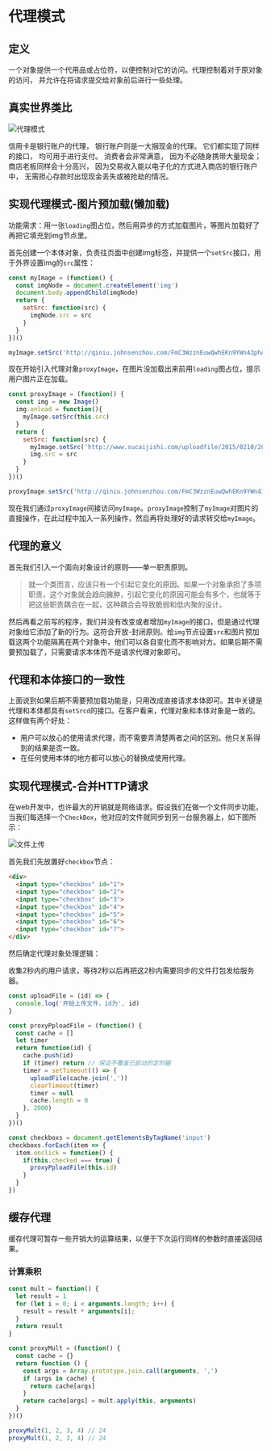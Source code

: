 # 代理模式

## 定义

一个对象提供一个代用品或占位符，以便控制对它的访问。代理控制着对于原对象的访问， 并允许在将请求提交给对象前后进行一些处理。

## 真实世界类比

![代理模式](https://refactoringguru.cn/images/patterns/diagrams/proxy/live-example-zh.png)

信用卡是银行账户的代理， 银行账户则是一大捆现金的代理。 它们都实现了同样的接口， 均可用于进行支付。 消费者会非常满意， 因为不必随身携带大量现金； 商店老板同样会十分高兴， 因为交易收入能以电子化的方式进入商店的银行账户中， 无需担心存款时出现现金丢失或被抢劫的情况。

## 实现代理模式-图片预加载(懒加载)

功能需求：用一张`loading`图占位，然后用异步的方式加载图片，等图片加载好了再把它填充到img节点里。

首先创建一个本体对象，负责往页面中创建img标签，并提供一个`setSrc`接口，用于外界设置img的`src`属性：

```js
const myImage = (function() {
  const imgNode = document.createElement('img')
  document.body.appendChild(imgNode)
  return {
    setSrc: function(src) {
      imgNode.src = src
    }
  }
})()

myImage.setSrc('http://qiniu.johnsenzhou.com/FmC3WzznEuwQwhEKn9YWn43phArJ')
```

现在开始引入代理对象`proxyImage`，在图片没加载出来前用`loading`图占位，提示用户图片正在加载。

```js
const proxyImage = (function() {
  const img = new Image()
  img.onload = function(){
    myImage.setSrc(this.src)
  }
  return {
    setSrc: function(src) {
      myImage.setSrc('http://www.sucaijishi.com/uploadfile/2015/0210/20150210104951657.gif')
      img.src = src
    }
  }
})()

proxyImage.setSrc('http://qiniu.johnsenzhou.com/FmC3WzznEuwQwhEKn9YWn43phArJ')
```

现在我们通过`proxyImage`间接访问`myImage`。`proxyImage`控制了`myImage`对图片的直接操作，在此过程中加入一系列操作，然后再将处理好的请求转交给`myImage`。

## 代理的意义

首先我们引入一个面向对象设计的原则——单一职责原则。

> 就一个类而言，应该只有一个引起它变化的原因。如果一个对象承担了多项职责，这个对象就会趋向臃肿，引起它变化的原因可能会有多个，也就等于把这些职责耦合在一起，这种耦合会导致脆弱和低内聚的设计。

然后再看之前写的程序，我们并没有改变或者增加`myImage`的接口，但是通过代理对象给它添加了新的行为。这符合开放-封闭原则。给`img`节点设置`src`和图片预加载这两个功能隔离在两个对象中，他们可以各自变化而不影响对方。如果后期不需要预加载了，只需要请求本体而不是请求代理对象即可。

## 代理和本体接口的一致性

上面说到如果后期不需要预加载功能是，只用改成直接请求本体即可。其中关键是代理和本体都具有`setSrcd`的接口。在客户看来，代理对象和本体对象是一致的。这样做有两个好处：

- 用户可以放心的使用请求代理，而不需要弄清楚两者之间的区别。他只关系得到的结果是否一致。
- 在任何使用本体的地方都可以放心的替换成使用代理。

## 实现代理模式-合并HTTP请求

在web开发中，也许最大的开销就是网络请求。假设我们在做一个文件同步功能，当我们每选择一个`CheckBox`，他对应的文件就同步到另一台服务器上，如下图所示：

![文件上传](http://qiniu.johnsenzhou.com/Frw6XEfdR0scjlitWwWEq6WhixVD)

首先我们先放置好`checkbox`节点：

```html
<div>
  <input type="checkbox" id="1">
  <input type="checkbox" id="2">
  <input type="checkbox" id="3">
  <input type="checkbox" id="4">
  <input type="checkbox" id="5">
  <input type="checkbox" id="6">
  <input type="checkbox" id="7">
</div>
```

然后确定代理对象处理逻辑：

收集2秒内的用户请求，等待2秒以后再把这2秒内需要同步的文件打包发给服务器。

```js
const uploadFile = (id) => {
  console.log('开始上传文件，id为', id)
}

const proxyPploadFile = (function() {
  const cache = []
  let timer
  return function(id) {
    cache.push(id)
    if (timer) return // 保证不覆盖已启动的定时器
    timer = setTimeout(() => {
      uploadFile(cache.join(','))
      clearTimeout(timer)
      timer = null
      cache.length = 0
    }, 2000)
  }
})()

const checkboxs = document.getElementsByTagName('input')
checkboxs.forEach(item => {
  item.onclick = function() {
    if(this.checked === true) {
      proxyPploadFile(this.id)
    }
  }
})
```

## 缓存代理

缓存代理可暂存一些开销大的运算结果，以便于下次运行同样的参数时直接返回结果。

### 计算乘积

```js
const mult = function() {
  let result = 1
  for (let i = 0; i < arguments.length; i++) {
    result = result * arguments[i];
  }
  return result
}

const proxyMult = (function() {
  const cache = {}
  return function () {
    const args = Array.prototype.join.call(arguments, ',')
    if (args in cache) {
      return cache[args]
    }
    return cache[args] = mult.apply(this, arguments)
  }
})()

proxyMult(1, 2, 3, 4) // 24
proxyMult(1, 2, 3, 4) // 24
```
